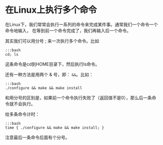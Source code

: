 在Linux上执行多个命令
=====================

在Linux下，我们常常会执行一系列的命令来完成某件事。通常我们一个命令一个命令地输入，
在等到前一个命令完成了，我们再输入后一个命令。

其实我们可以用分号 ; 来一次执行多个命令。比如

    :::bash
    cd; ls

这条命令是cd到HOME目录下，然后执行ls命令。

还有一种方法是用两个 & 号，即： `&&`。比如：

    :::bash
    ./configure && make && make install

和用分号的区别是，如果前一个命令执行失败了（返回值不是0），那么后一条命令就不会执行。

给多条命令计时：

    :::bash
    time { ./configure && make && make install; }

注意最后一条命令后面有个分号。
